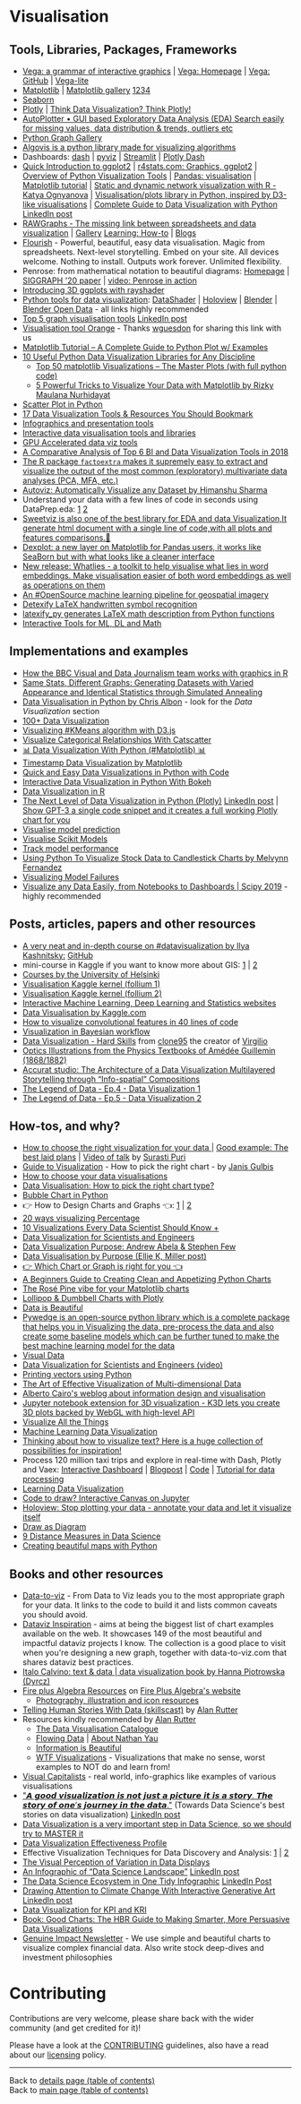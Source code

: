 # Visualisation

## Tools, Libraries, Packages, Frameworks
  - [Vega: a grammar of interactive graphics](https://skillsmatter.com/skillscasts/12257-vega-a-grammar-of-interactive-graphics) | [Vega: Homepage](https://vega.github.io) | [Vega: GitHub](https://github.com/vega) | [Vega-lite](https://vega.github.io/vega-lite/)
  - [Matplotlib](https://www.dataquest.io/blog/matplotlib-tutorial/) | [Matplotlib gallery](https://matplotlib.org/3.2.2/gallery/index.html) [1](https://matplotlib.org/gallery.html)[2](https://pythonspot.com/matplotlib-gallery/)[3](https://python-graph-gallery.com/matplotlib/)[4](https://github.com/rasbt/matplotlib-gallery)
  - [Seaborn](https://lnkd.in/gih7hqz)
  - [Plotly](https://lnkd.in/gBYBMXc) | [Think Data Visualization? Think Plotly!](https://www.linkedin.com/posts/philipvollet_datascience-datascientist-analytics-activity-6715195138328674304-WAXn)
  - [AutoPlotter • GUI based Exploratory Data Analysis (EDA) Search easily for missing values, data distribution & trends, outliers etc](https://www.linkedin.com/posts/philipvollet_analytics-data-dataexploration-activity-6691932081448218624-5xNy)
  - [Python Graph Gallery](https://lnkd.in/gdGe-ef)
  - [Algovis is a python library made for visualizing algorithms](https://www.linkedin.com/posts/stevenouri_innovation-machinelearning-python-activity-6694175551722278912-EfSP)
  - Dashboards: [dash](https://plot.ly/dash/) | [pyviz](http://panel.pyviz.org) | [Streamlit]( https://streamlit.io/) | [Plotly Dash](https://plotly.com/dash/)
  - [Quick Introduction to ggplot2](http://blog.echen.me/2012/01/17/quick-introduction-to-ggplot2/) | [r4stats.com: Graphics, ggplot2](http://r4stats.com/examples/graphics-ggplot2/) | [Overview of Python Visualization Tools](https://pbpython.com/visualization-tools-1.html) | [Pandas: visualisation](http://pandas.pydata.org/pandas-docs/stable/user_guide/visualization.html) | [Matplotlib tutorial](https://github.com/rougier/matplotlib-tutorial) | [Static and dynamic network visualization with R - Katya Ognyanova](http://kateto.net/network-visualization) | [Visualisation/plots library in Python, inspired by D3-like visualisations](https://github.com/dxe4/uplot) | [Complete Guide to Data Visualization with Python](https://towardsdatascience.com/complete-guide-to-data-visualization-with-python-2dd74df12b5e) [LinkedIn post](https://www.linkedin.com/posts/ericaxelrod_complete-guide-to-data-visualization-with-activity-6639697943198736384-bIjG)
  - [RAWGraphs - The missing link between spreadsheets and data visualization](https://rawgraphs.io/) | [Gallery](https://rawgraphs.io/gallery/) [Learning: How-to](https://rawgraphs.io/learning/) | [Blogs](https://rawgraphs.io/blog/)
  - [Flourish](https://flourish.studio/) - Powerful, beautiful, easy
data visualisation. Magic from spreadsheets. Next-level storytelling. Embed on your site. All devices welcome. Nothing to install. Outputs work forever. Unlimited flexibility.
  - Penrose: from mathematical notation to beautiful diagrams: [Homepage](http://penrose.ink/) | [SIGGRAPH '20 paper](http://penrose.ink/siggraph20) | [video: Penrose in action](https://vimeo.com/416822487)
  - [Introducing 3D ggplots with rayshader](https://www.linkedin.com/posts/stevenouri_innovation-artificialintelligence-visualization-ugcPost-6668681520477274112-1JQ5)
  - [Python tools for data visualization](https://pyviz.org/): [DataShader](https://datashader.org/) | [Holoview](http://holoviews.org/) | [Blender](https://www.blender.org/) | [Blender Open Data](https://opendata.blender.org/) - all links highly recommended
  - [Top 5 graph visualisation tools](https://www.datasciencecentral.com/profiles/blogs/top-5-graph-visualisation-tools) [LinkedIn post](https://www.linkedin.com/posts/data-science-central_top-5-graph-visualisation-tools-activity-6644610781100994560-w6rN)
  - [Visualisation tool Orange](https://orange.biolab.si/#Orange-Features) - Thanks [wguesdon](https://github.com/wguesdon) for sharing this link with us
  - [Matplotlib Tutorial – A Complete Guide to Python Plot w/ Examples](https://lnkd.in/fFkUgQP)
  - [10 Useful Python Data Visualization Libraries for Any Discipline](https://mode.com/blog/python-data-visualization-libraries/)
     - [Top 50 matplotlib Visualizations – The Master Plots (with full python code)](https://www.machinelearningplus.com/plots/top-50-matplotlib-visualizations-the-master-plots-python/#1.-Scatter-plot)
     - [5 Powerful Tricks to Visualize Your Data with Matplotlib by Rizky Maulana Nurhidayat](https://www.linkedin.com/posts/towards-data-science_5-powerful-tricks-to-visualize-your-data-activity-6716999017034788864-UCzO)
  - [Scatter Plot in Python](https://www.youtube.com/watch?v=RsdVAPJ1DZw&feature=youtu.be)
  - [17 Data Visualization Tools & Resources You Should Bookmark](https://www.linkedin.com/posts/data-science-central_17-data-visualization-tools-resources-you-activity-6620724391854555136-v3oo)
  - [Infographics and presentation tools](https://www.fireplusalgebra.com/infographics-and-presentation-tools)
  - [Interactive data visualisation tools and libraries](https://www.fireplusalgebra.com/infographics-and-presentation-tools)
  - [GPU Accelerated data viz tools](https://www.linkedin.com/posts/murraydata_data-todashboard-activity-6623659330199781376-YIUQ)
  - [A Comparative Analysis of Top 6 BI and Data Visualization Tools in 2018](https://www.linkedin.com/posts/data-science-central_a-comparative-analysis-of-top-6-bi-and-data-activity-6650615095447605248-dJs6)
  - [The R package `factoextra` makes it supremely easy to extract and visualize the output of the most common (exploratory) multivariate data analyses (PCA, MFA, etc.)](https://www.linkedin.com/posts/indrajeet-patil-397865174_r-rstats-dataviz-activity-6657548256693800960-VBbk)
  - [Autoviz: Automatically Visualize any Dataset by Himanshu Sharma](https://www.linkedin.com/posts/towards-data-science_autoviz-automatically-visualize-any-dataset-activity-6690393202836443136-5B4-)
  - Understand your data with a few lines of code in seconds using DataPrep.eda: [1](https://github.com/sfu-db/dataprep) [2](https://sfu-db.github.io/dataprep/index.html)
  - [Sweetviz is also one of the best library for EDA and data Visualization,It generate html document with a single line of code,with all plots and features comparisons.🤟](https://pypi.org/project/sweetviz/)
  - [Dexplot: a new layer on Matplotlib for Pandas users, it works like SeaBorn but with what looks like a cleaner interface](https://github.com/dexplo/dexplot/)
  - [New release: Whatlies - a toolkit to help visualise what lies in word embeddings. Make visualisation easier of both word embeddings as well as operations on them](https://www.linkedin.com/posts/philipvollet_nlp-machinelearning-datascience-activity-6704264100802822144-4TV5)
  - [An #OpenSource machine learning pipeline for geospatial imagery](https://www.linkedin.com/posts/philipvollet_opensource-machinelearning-geoai-activity-6700296698390020096-7XyA)
  - [Detexify LaTeX handwritten symbol recognition](https://detexify.kirelabs.org/classify.html)
  - [latexify_py generates LaTeX math description from Python functions](https://www.linkedin.com/posts/philipvollet_python-latex-math-activity-6700350819059007488-JEJr)
  - [Interactive Tools for ML, DL and Math](https://github.com/Machine-Learning-Tokyo/Interactive_Tools)

## Implementations and examples

  - [How the BBC Visual and Data Journalism team works with graphics in R](https://medium.com/bbc-visual-and-data-journalism/how-the-bbc-visual-and-data-journalism-team-works-with-graphics-in-r-ed0b35693535)
  - [Same Stats, Different Graphs: Generating Datasets with Varied Appearance and Identical Statistics through Simulated Annealing](https://www.autodeskresearch.com/publications/samestats)
  - [Data Visualisation in Python by Chris Albon](https://chrisalbon.com/#python) - look for the _Data Visualization_ section
  - [100+ Data Visualization](https://www.linkedin.com/posts/nabihbawazir_machinelearing-artificailintelligence-activity-6606240371859124224-dFM1)
  - [Visualizing #KMeans algorithm with D3.js](https://www.linkedin.com/posts/nabihbawazir_kmeans-ugcPost-6607183847048220672-1iFK)
  - [Visualize Categorical Relationships With Catscatter](https://www.linkedin.com/posts/towards-data-science_visualize-categorical-relationships-with-activity-6653475444580581376-y43i)
  - [📊 Data Visualization With Python (#Matplotlib) 📊](https://www.linkedin.com/posts/asif-bhat_data-visualization-matplotlib-activity-6652842499503153152-He0N)
  - [Timestamp Data Visualization by Matplotlib](https://www.datasciencecentral.com/profiles/blogs/timestamp-data-and-visualization-by-matplotlib)
  - [Quick and Easy Data Visualizations in Python with Code](https://towardsdatascience.com/5-quick-and-easy-data-visualizations-in-python-with-code-a2284bae952f)
  - [Interactive Data Visualization in Python With Bokeh](https://realpython.com/python-data-visualization-bokeh/)
  - [Data Visualization in R](https://lnkd.in/fEvZB_N)
  - [The Next Level of Data Visualization in Python (Plotly)](https://towardsdatascience.com/the-next-level-of-data-visualization-in-python-dd6e99039d5e) [LinkedIn post](https://lnkd.in/fKn4cPM) | [Show GPT-3 a single code snippet and it creates a full working Plotly chart for you](https://www.linkedin.com/posts/philipvollet_ai-artificialintelligence-dashboard-activity-6692806605131644928-plLk)
  - [Visualise model prediction](https://app.wandb.ai/lavanyashukla/visualize-predictions/reports/Visualize-Model-Predictions--Vmlldzo1NjM4OA/)
  - [Visualise Scikit Models](https://app.wandb.ai/lavanyashukla/visualize-sklearn/reports/Visualize-Scikit-Models--Vmlldzo0ODIzNg)
  - [Track model performance](https://app.wandb.ai/lavanyashukla/visualize-models/reports/Track-Model-Performance--Vmlldzo1NTk2MA)
  - [Using Python To Visualize Stock Data to Candlestick Charts by Melvynn Fernandez](https://www.linkedin.com/posts/towards-data-science_using-python-to-visualize-stock-data-to-candlestick-activity-6659065025443041280-lWJo)
  - [Visualizing Model Failures](https://www.kaggle.com/c/liverpool-ion-switching/discussion/149846)
  - [Visualize any Data Easily, from Notebooks to Dashboards | Scipy 2019](https://www.youtube.com/watch?v=7deGS4IPAQ0 (James Bednar)) - highly recommended

## Posts, articles, papers and other resources
  - [A very neat and in-depth course on #datavisualization by Ilya Kashnitsky:](https://www.linkedin.com/posts/sanyambhutani_datavisualization-dataviz-datavizualization-activity-6690445984163528704--iuh) [GitHub](https://lnkd.in/eMicn7J)
  - mini-course in Kaggle if you want to know more about GIS: [1](https://www.kaggle.com/learn/geospatial-analysis) | [2](https://www.kaggle.com/learn/data-visualization)
  - [Courses by the University of Helsinki](https://automating-gis-processes.github.io/site/) 
  - [Visualisation Kaggle kernel (follium 1)](https://www.kaggle.com/bhanvimenghani/folium-chai-eda) 
  - [Visualisation Kaggle kernel (follium 2)](https://www.kaggle.com/pompelmo/chaieda-police-violence)
  - [Interactive Machine Learning, Deep Learning and Statistics websites](https://p.migdal.pl/interactive-machine-learning-list/)
  - [Data Visualisation by Kaggle.com](https://www.kaggle.com/learn/data-visualization)
  - [How to visualize convolutional features in 40 lines of code](https://towardsdatascience.com/how-to-visualize-convolutional-features-in-40-lines-of-code-70b7d87b0030)
  - [Visualization in Bayesian workflow](https://arxiv.org/abs/1709.01449)
  - [Data Visualization - Hard Skills](https://github.com/clone95/Virgilio/blob/master/Specializations/HardSkills/DataVisualization.md) from [clone95](http://github.com/clone95) the creator of [Virgilio](http://github.com/clone95/Virgilio)
  - [Optics Illustrations from the Physics Textbooks of Amédée Guillemin (1868/1882)](https://publicdomainreview.org/collections/optics-illustrations-from-the-physics-textbooks-of-amedee-guillemin-1868-1882/)
  - [Accurat studio: The Architecture of a Data Visualization Multilayered Storytelling through “Info-spatial” Compositions](https://medium.com/accurat-studio/the-architecture-of-a-data-visualization-470b807799b4)
  - [The Legend of Data - Ep.4 - Data Visualization 1](https://dev.to/cheukting_ho/the-legend-of-data-ep-4-data-visualization-1-1b72)
  - [The Legend of Data - Ep.5 - Data Visualization 2](https://dev.to/cheukting_ho/the-legend-of-data-ep-5-data-visualization-2-i15)

## How-tos, and why?
  - [How to choose the right visualization for your data ](https://flourish.studio/2018/09/28/choosing-the-right-visualisation/) | [Good example: The best laid plans](https://towardsdatascience.com/the-best-laid-plans-7eb3a22ffbc1) | [Video of talk](https://www.youtube.com/watch?v=YenoaVWHV80) by [Surasti Puri](https://www.surastipuri.com/)
  - [Guide to Visualization](../presentations/data/Data%20Visualization%20–%20How%20to%20Pick%20the%20Right%20Chart%20Type-1.pdf) - How to pick the right chart - by [Janis Gulbis](https://janisgulbis.com/)
  - [How to choose your data visualisations](../data/how-to-choose-your-data-visualisations.jpg)
  - [Data Visualisation: How to pick the right chart type?](https://www.linkedin.com/posts/mani-sarkar_machinelearning-deeplearning-datascience-activity-6616361422089785344-Ehnx)
  - [Bubble Chart in Python](https://www.youtube.com/watch?v=QmjwRB8QfUI&feature=youtu.be)
  - 👉 How to Design Charts and Graphs 👈: [1](https://www.linkedin.com/posts/asif-bhat_data-visualisation-activity-6623492689587474432-mut5) | [2](https://www.linkedin.com/posts/asif-bhat_data-visualization-activity-6650705670217797632-Zysa)
  - [20 ways visualizing Percentage](https://www.linkedin.com/posts/nabihbawazir_machinelearing-artificailintelligence-datascience-activity-6607004732953329664-KVEq)
  - [10 Visualizations Every Data Scientist Should Know +](https://www.linkedin.com/feed/update/urn:li:activity:6692865495080730624/)
  - [Data Visualization for Scientists and Engineers](https://www.jmp.com/en_us/events/statistically-speaking/events/sep-2/live-stream/watch.html)
  - [Data Visualization Purpose: Andrew Abela & Stephen Few](https://www.linkedin.com/posts/nabihbawazir_data-visualization-purpose-activity-6606961340106018816-uDZd)
  - [Data Visualisation by Purpose (Ellie K, Miller post)](https://www.linkedin.com/posts/nabihbawazir_datascience-machinelearning-artificialintelligence-activity-6623855200325197824-0nxv)
  - [👉 Which Chart or Graph is right for you 👈](https://www.linkedin.com/posts/asif-bhat_data-visualisation-activity-6623861062238334977-EP68)
  - [A Beginners Guide to Creating Clean and Appetizing Python Charts](https://towardsdatascience.com/a-beginners-guide-to-creating-clean-and-appetizing-python-charts-f7e1cf1899d2?source=social.tw)
  - [The Rosé Pine vibe for your Matplotlib charts](https://www.linkedin.com/posts/philipvollet_matplotlib-datascience-dashboard-activity-6794506962332717056-DTM4)
  - [Lollipop & Dumbbell Charts with Plotly](https://towardsdatascience.com/lollipop-dumbbell-charts-with-plotly-696039d5f85?source=social.tw&gi=ce96280a359d)
  - [Data is Beautiful](https://www.reddit.com/r/dataisbeautiful/)
  - [Pywedge is an open-source python library which is a complete package that helps you in Visualizing the data, pre-process the data and also create some baseline models which can be further tuned to make the best machine learning model for the data](https://www.linkedin.com/posts/himanshusharmads_pywedge-a-complete-package-for-eda-data-activity-6742464668968730624-NAN1)
  - [Visual Data](http://visualdata.io/)
  - [Data Visualization for Scientists and Engineers (video)](https://youtu.be/pkPUICnZ3pI)
  - [Printing vectors using Python](https://stackoverflow.com/questions/42281966/how-to-plot-vectors-in-python-using-matplotlib)
  - [The Art of Effective Visualization of Multi-dimensional Data](https://towardsdatascience.com/the-art-of-effective-visualization-of-multi-dimensional-data-6c7202990c57)
  - [Alberto Cairo's weblog about information design and visualisation](http://www.thefunctionalart.com/)
  - [Jupyter notebook extension for 3D visualization - K3D lets you create 3D plots backed by WebGL with high-level API](https://www.linkedin.com/posts/philipvollet_datascience-jupyter-python-activity-6747052424302874624-3pvu)
  - [Visualize All the Things](https://www.thoughtworks.com/radar?utm_source=marketo&utm_medium=email&utm_campaign=techradar-vol23&mkt_tok=eyJpIjoiTlRSallqTmxNemcyTVRVdyIsInQiOiJSU0RSVnVyZXlcL0lzc0VDZk5meWVHRXZON2FwUElTM3BwVTNKUTBKa2dMZzdLZlBxTFduaGdINXBlMmk5VzJGXC8yNGFNaXhRRG11QVVBVFRjMUFZeThHQlljMXh4UllZa3dWYmMrK2pTcXg5ZkJFa1JMSUNKS2JcL1wvUVFUNE1ReEUifQ%3D%3D#visualize-all-the-things)
  - [Machine Learning Data Visualization](https://towardsdatascience.com/machine-learning-data-visualization-4c386fe3d971?source=social.tw&gi=b1c272c4589b)
  - [Thinking about how to visualize text? Here is a huge collection of possibilities for inspiration!](https://www.linkedin.com/posts/philipvollet_datascience-nlp-dashboards-activity-6734202503728123904-ztkM)
  - Process 120 million taxi trips and explore in real-time with Dash, Plotly and Vaex: [Interactive Dashboard](https://dash.vaex.io/) | [Blogpost](https://lnkd.in/gYWTtRX) | [Code](https://lnkd.in/gFJg2GE) | [Tutorial for data processing](https://lnkd.in/gF_EEeN)
  - [Learning Data Visualization](https://www.linkedin.com/learning/learning-data-visualization-3)
  - [Code to draw? Interactive Canvas on Jupyter](https://www.linkedin.com/posts/philipvollet_python-datascientist-jupyter-activity-6728596731803660288-wVXF)
  - [Holoview: Stop plotting your data - annotate your data and let it visualize itself](https://www.linkedin.com/posts/philipvollet_data-datascience-plotly-activity-6740700125418659840-lbcB)
  - [Draw as Diagram](https://www.linkedin.com/posts/philipvollet_python-devops-mlops-activity-6810071949092507648-B-ZY)
  - [9 Distance Measures in Data Science](https://www.linkedin.com/feed/update/urn%3Ali%3Aactivity%3A6762316624679768065/)
  - [Creating beautiful maps with Python](https://towardsdatascience.com/creating-beautiful-maps-with-python-6e1aae54c55c)

## Books and other resources
  - [Data-to-viz](https://www.data-to-viz.com/) - From Data to Viz leads you to the most appropriate graph for your data. It links to the code to build it and lists common caveats you should avoid.
  - [Dataviz Inspiration](https://www.dataviz-inspiration.com/) - aims at being the biggest list of chart examples available on the web. It showcases 149 of the most beautiful and impactful dataviz projects I know. The collection is a good place to visit when you're designing a new graph, together with data-to-viz.com that shares dataviz best practices.
  - [Italo Calvino: text & data | data visualization book by Hanna Piotrowska (Dyrcz)](https://www.behance.net/gallery/83315693/Calvinos-book-text-data-data-visualization?fbclid=IwAR0zj9iwNSDOp2x7n8Kh-CaKaJ3vZjGHfWMIloWZklNuH_QQKzpMxnQOXUM)
  - [Fire plus Algebra Resources](https://www.fireplusalgebra.com/resources) on [Fire Plus Algebra's website](https://www.fireplusalgebra.com/)
    - [Photography, illustration and icon resources](https://www.fireplusalgebra.com/image-and-icon-resources)
  - [Telling Human Stories With Data (skillscast)](https://skillsmatter.com/skillscasts/14252-telling-human-stories-with-data) by [Alan Rutter](https://www.fireplusalgebra.com/about)
  - Resources kindly recommended by [Alan Rutter](https://www.fireplusalgebra.com/about)
    - [The Data Visualisation Catalogue](https://datavizcatalogue.com/)
    - [Flowing Data](https://flowingdata.com/) | [About Nathan Yau](https://flowingdata.com/about-nathan/)
    - [Information is Beautiful](https://informationisbeautiful.net/)
    - [WTF Visualizations](https://viz.wtf/) - Visualizations that make no sense, worst examples to NOT do and learn from!
  - [Visual Capitalists](https://www.visualcapitalist.com/) - real world, info-graphics like examples of various visualisations
  - ["𝘼 𝙜𝙤𝙤𝙙 𝙫𝙞𝙨𝙪𝙖𝙡𝙞𝙯𝙖𝙩𝙞𝙤𝙣 𝙞𝙨 𝙣𝙤𝙩 𝙟𝙪𝙨𝙩 𝙖 𝙥𝙞𝙘𝙩𝙪𝙧𝙚 𝙞𝙩 𝙞𝙨 𝙖 𝙨𝙩𝙤𝙧𝙮. 𝙏𝙝𝙚 𝙨𝙩𝙤𝙧𝙮 𝙤𝙛 𝙤𝙣𝙚’𝙨 𝙟𝙤𝙪𝙧𝙣𝙚𝙮 𝙞𝙣 𝙩𝙝𝙚 𝙙𝙖𝙩𝙖."](https://towardsdatascience.com/march-edition-data-visualization-71d6d8d6d317) (Towards Data Science's best stories on data visualization) [LinkedIn post](https://www.linkedin.com/posts/parulpandeyindia_march-edition-data-visualization-activity-6641201649878691840-Bwmr)
  - [Data Visualization is a very important step in Data Science, so we should try to MASTER it](https://www.linkedin.com/posts/asif-bhat_datascience-dataanalysis-datavisualization-activity-6638314252216176640-A27g)
  - [Data Visualization Effectiveness Profile](http://www.perceptualedge.com/articles/visual_business_intelligence/data_visualization_effectiveness_profile.pdf)
  - Effective Visualization Techniques for Data Discovery and Analysis: [1](https://www.jmp.com/en_us/whitepapers/jmp/effective-visualization-techniques.html) | [2](https://www.jmp.com/content/dam/jmp/documents/en/white-papers/wp-effective-viz-104502.pdf)
  - [The Visual Perception of Variation in Data Displays](http://www.perceptualedge.com/articles/visual_business_intelligence/data_visualization_effectiveness_profile.pdf)
  - [An Infographic of “Data Science Landscape”](https://www.youtube.com/dataprofessor) [LinkedIn post](https://www.linkedin.com/posts/chanin-nantasenamat_datascience-machinelearning-ai-activity-6634129557907705856-G6JN)
  - [The Data Science Ecosystem in One Tidy Infographic](https://www.datasciencecentral.com/profiles/blogs/the-data-science-ecosystem-in-one-tidy-infographic) [LinkedIn Post](https://www.linkedin.com/posts/data-science-central_the-data-science-ecosystem-in-one-tidy-infographic-activity-6635188705470533632-jmGY)
  - [Drawing Attention to Climate Change With Interactive Generative Art](https://www.datasciencecentral.com/profiles/blogs/drawing-attention-to-climate-change-with-interactive-generative) [LinkedIn post](https://www.linkedin.com/posts/data-science-central_drawing-attention-to-climate-change-with-activity-6651300865799962624-0-5d)
  - [Data Visualization for KPI and KRI](https://www.linkedin.com/posts/nabihbawazir_datascience-machinelearning-artificialintelligence-activity-6637544069860024320-JNPk)
  - [Book: Good Charts: The HBR Guide to Making Smarter, More Persuasive Data Visualizations](https://www.amazon.it/Good-Charts-Smarter-Persuasive-Visualizations/dp/1633690709)
  - [Genuine Impact Newsletter](https://genuineimpact.substack.com/) - We use simple and beautiful charts to visualize complex financial data. Also write stock deep-dives and investment philosophies


# Contributing

Contributions are very welcome, please share back with the wider community (and get credited for it)!

Please have a look at the [CONTRIBUTING](../CONTRIBUTING.md) guidelines, also have a read about our [licensing](../LICENSE.md) policy.

---

Back to [details page (table of contents)](../README-details.md#visualisation)<br>
Back to [main page (table of contents)](../README.md)